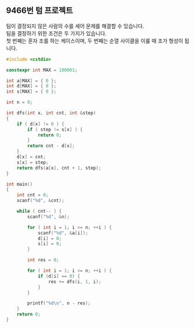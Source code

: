 9466번 텀 프로젝트
---------------

팀이 결정되지 않은 사람의 수를 세어 문제를 해결할 수 있습니다.  
팀을 결정하기 위한 조건은 두 가지가 있습니다.  
첫 번째는 혼자 조를 하는 케이스이며, 두 번째는 순열 사이클을 이룰 때 조가 형성이 됩니다.  

~~~ cpp
#include <cstdio>

constexpr int MAX = 100001;

int a[MAX] = { 0 };
int d[MAX] = { 0 };
int s[MAX] = { 0 };

int n = 0;

int dfs(int x, int cnt, int &step) 
{
    if ( d[x] != 0 ) {
        if ( step != s[x] ) {
            return 0;
        }
        return cnt - d[x];
    }
    d[x] = cnt;
    s[x] = step;
    return dfs(a[x], cnt + 1, step);
}

int main() 
{
    int cnt = 0;
    scanf("%d", &cnt);

    while ( cnt-- ) {
        scanf("%d", &n);

        for ( int i = 1; i <= n; ++i ) {
            scanf("%d", &a[i]);
            d[i] = 0;
            s[i] = 0;
        }

        int res = 0;

        for ( int i = 1; i <= n; ++i ) {
            if (d[i] == 0) {
                res += dfs(i, 1, i);
            }
        }

        printf("%d\n", n - res);
    }
    return 0;
}
~~~